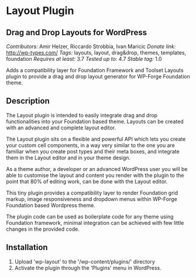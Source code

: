 # Layout Plugin 
## Drag and Drop Layouts for WordPress


*Contributors:* Amir Helzer, Riccardo Strobbia, Ivan Maricic
*Donate link:* http://wp-types.com/
*Tags:* layouts, layout, drag&drop, themes, templates, foundation
*Requires at least:* 3.7
*Tested up to:* 4.7
*Stable tag:* 1.0

Adds a compatibility layer for Foundation Framework and Toolset Layouts plugin to provide a drag and drop layout generator for WP-Forge Foundation theme.

## Description

The Layout plugin is intended to easily integrate drag and drop functionalities into your Foundation based theme. Layouts can be created with an advanced and complete layout editor.

The Layout plugin sits on a flexible and powerful API which lets you create your custom cell components, in a way very similar to the one you are familiar when you create post types and their meta boxes, and integrate them in the Layout editor and in your theme design.

As a theme author, a developer or an advanced WordPress user you will be able to customise the layout and content you render with the plugin to the point that 80% of editing work, can be done with the Layout editor.

This tiny plugin provides a compatibility layer to render Foundation grid markup, image responsiveness and dropdown menus within WP-Forge Foundation based Wordpress theme.

The plugin code can be used as boilerplate code for any theme using Foundation framework, minimal integration can be achieved with few little changes in the provided code.

## Installation

1. Upload 'wp-layout' to the '/wp-content/plugins/' directory
2. Activate the plugin through the 'Plugins' menu in WordPress. 

